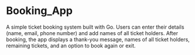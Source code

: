 # Booking_App
A simple ticket booking system built with Go. Users can enter their details (name, email, phone number) and add names of all ticket holders. After booking, the app displays a thank-you message, names of all ticket holders, remaining tickets, and an option to book again or exit.
